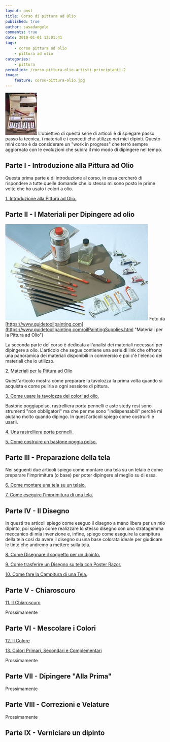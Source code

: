 ```yaml
---
layout: post
title: Corso di pittura ad Olio
published: true
author: sasadangelo
comments: true
date: 2010-01-01 12:01:41
tags:
    - corso pittura ad olio
    - pittura ad olio
categories:
    - pittura
permalink: /corso-pittura-olio-artisti-principianti-2
image:
    feature: corso-pittura-olio.jpg
---
```


![Colori ad Olio](/wp-content/uploads/colori-olio.jpg "Colori ad Olio") L'obiettivo di questa serie di articoli è di spiegare passo passo la tecnica, i materiali e i concetti che utilizzo nei miei dipinti. Questo mini corso è da considerare un "work in progress" che terrò sempre aggiornato con le evoluzioni che subirà il mio modo di dipingere nel tempo.

## Parte I - Introduzione alla Pittura ad Olio

Questa prima parte è di introduzione al corso, in essa cercherò di rispondere a tutte quelle domande che io stesso mi sono posto le prime volte che ho usato i colori a olio.

[1\. Introduzione alla Pittura ad Olio.](/introduzione-alla-pittura-ad-olio/)

## Parte II - I Materiali per Dipingere ad olio

![Corso di Pittura ad Olio](/wp-content/uploads/corso-pittura-olio.jpg "Corso di Pittura ad Olio") Foto da [https://www.guidetooilpainting.com](https://www.guidetooilpainting.com/oilPaintingSupplies.html "Materiali per la Pittura ad Olio")

La seconda parte del corso è dedicata all'analisi dei materiali necessari per dipingere a olio. L'articolo che segue contiene una serie di link che offrono una panoramica dei materiali disponibili in commercio e poi c'è l'elenco dei materiali che io utilizzo.

[2\. Materiali per la Pittura ad Olio](/materiali-per-pittura-ad-olio/ "Materiali per la Pittura ad Olio")

Quest'articolo mostra come preparare la tavolozza la prima volta quando si acquista e come pulirla a ogni sessione di pittura.

[3\. Come usare la tavolozza dei colori ad olio.](/tavolozza-dei-colori-olio/ "Come preparare e pulire la tavolozza dei colori ad olio")

Bastone poggiapolso, rastrelliera porta pennelli e aste stedy rest sono strumenti "non obbligatori" ma che per me sono "indispensabili" perché mi aiutano molto quando dipingo. In quest'articoli spiego come costruirli e usarli.

[4\. Una rastrelliera porta pennelli.](/rastrelliera-porta-pennelli/)

[5\. Come costruire un bastone poggia polso.](/come-costruire-bastone-poggiapolso/)

## Parte III - Preparazione della tela

Nei seguenti due articoli spiego come montare una tela su un telaio e come preparare l'imprimitura (o base) per poter dipingere al meglio su di essa.

[6\. Come montare una tela su un telaio.](/come-montare-tela-su-telaio/)

[7\. Come eseguire l'imprimitura di una tela.](/come-fare-imprimitura-tela/)

## Parte IV - Il Disegno

In questi tre articoli spiego come eseguo il disegno a mano libera per un mio dipinto, poi spiego come realizzare lo stesso disegno con uno stratagemma meccanico di mia invenzione e, infine, spiego come eseguire la campitura della tela così da avere il disegno su una base colorata ideale per giudicare le tinte che andremo a mettere sulla tela.

[8\. Come Disegnare il soggetto per un dipinto.](/come-disegnare-soggetto-dipinto/)

[9\. Come trasferire un Disegno su tela con Poster Razor.](/come-trasferire-un-disegno-sulla-tela-con-posterrazor/)

[10\. Come fare la Campitura di una Tela.](/come-fare-campitura-tela/ "La Campitura")

## Parte V - Chiaroscuro

[11\. Il Chiaroscuro](/chiaroscuro/)

Prossimamente

## Parte VI - Mescolare i Colori

[12\. Il Colore](/colore/)

[13\. Colori Primari, Secondari e Complementari](/colori-primari-secondari-complementari/)

Prossimamente

## Parte VII - Dipingere "Alla Prima"

Prossimamente

## Parte VIII - Correzioni e Velature

Prossimamente

## Parte IX - Verniciare un dipinto
